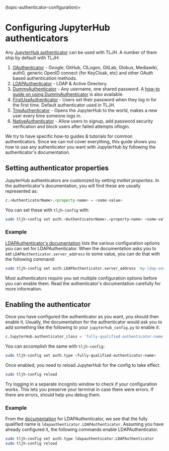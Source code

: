 (topic-authenticator-configuration)=

# Configuring JupyterHub authenticators

Any [JupyterHub authenticator](https://github.com/jupyterhub/jupyterhub/wiki/Authenticators)
can be used with TLJH. A number of them ship by default with TLJH:

1. [OAuthenticator](https://github.com/jupyterhub/oauthenticator) - Google, GitHub, CILogon,
   GitLab, Globus, Mediawiki, auth0, generic OpenID connect (for KeyCloak, etc) and other
   OAuth based authentication methods.
2. [LDAPAuthenticator](https://github.com/jupyterhub/ldapauthenticator) - LDAP & Active Directory.
3. [DummyAuthenticator](https://github.com/yuvipanda/jupyterhub-dummy-authenticator) - Any username,
   one shared password. A [how-to guide on using DummyAuthenticator](howto-auth-dummy) is also
   available.
4. [FirstUseAuthenticator](https://github.com/yuvipanda/jupyterhub-firstuseauthenticator) - Users set
   their password when they log in for the first time. Default authenticator used in TLJH.
5. [TmpAuthenticator](https://github.com/jupyterhub/tmpauthenticator) - Opens the JupyterHub to the
   world, makes a new user every time someone logs in.
6. [NativeAuthenticator](https://native-authenticator.readthedocs.io/en/latest/) - Allow users to signup, add password security verification and block users after failed attempts oflogin.

We try to have specific how-to guides & tutorials for common authenticators. Since we can not cover
everything, this guide shows you how to use any authenticator you want with JupyterHub by following
the authenticator's documentation.

## Setting authenticator properties

JupyterHub authenticators are customized by setting _traitlet properties_. In the authenticator's
documentation, you will find these are usually represented as:

```python
c.<AuthenticatorName>.<property-name> = <some-value>
```

You can set these with `tljh-config` with:

```bash
sudo tljh-config set auth.<AuthenticatorName>.<property-name> <some-value>
```

### Example

[LDAPAuthenticator's documentation](https://github.com/jupyterhub/ldapauthenticator#required-configuration)
lists the various configuration options you can set for LDAPAuthenticator.
When the documentation asks you to set `LDAPAuthenticator.server_address`
to some value, you can do that with the following command:

```bash
sudo tljh-config set auth.LDAPAuthenticator.server_address 'my-ldap-server'
```

Most authenticators require you set multiple configuration options before you can
enable them. Read the authenticator's documentation carefully for more information.

## Enabling the authenticator

Once you have configured the authenticator as you want, you should then
enable it. Usually, the documentation for the authenticator would ask you to add
something like the following to your `jupyterhub_config.py` to enable it:

```python
c.JupyterHub.authenticator_class = 'fully-qualified-authenticator-name'
```

You can accomplish the same with `tljh-config`:

```bash
sudo tljh-config set auth.type <fully-qualified-authenticator-name>
```

Once enabled, you need to reload JupyterHub for the config to take effect.

```bash
sudo tljh-config reload
```

Try logging in a separate incognito window to check if your configuration works. This
lets you preserve your terminal in case there were errors. If there are
errors, [](/troubleshooting/logs) should help you debug them.

### Example

From the [documentation](https://github.com/jupyterhub/ldapauthenticator#usage) for
LDAPAuthenticator, we see that the fully qualified name is `ldapauthenticator.LDAPAuthenticator`.
Assuming you have already configured it, the following commands enable LDAPAuthenticator.

```bash
sudo tljh-config set auth.type ldapauthenticator.LDAPAuthenticator
sudo tljh-config reload
```

